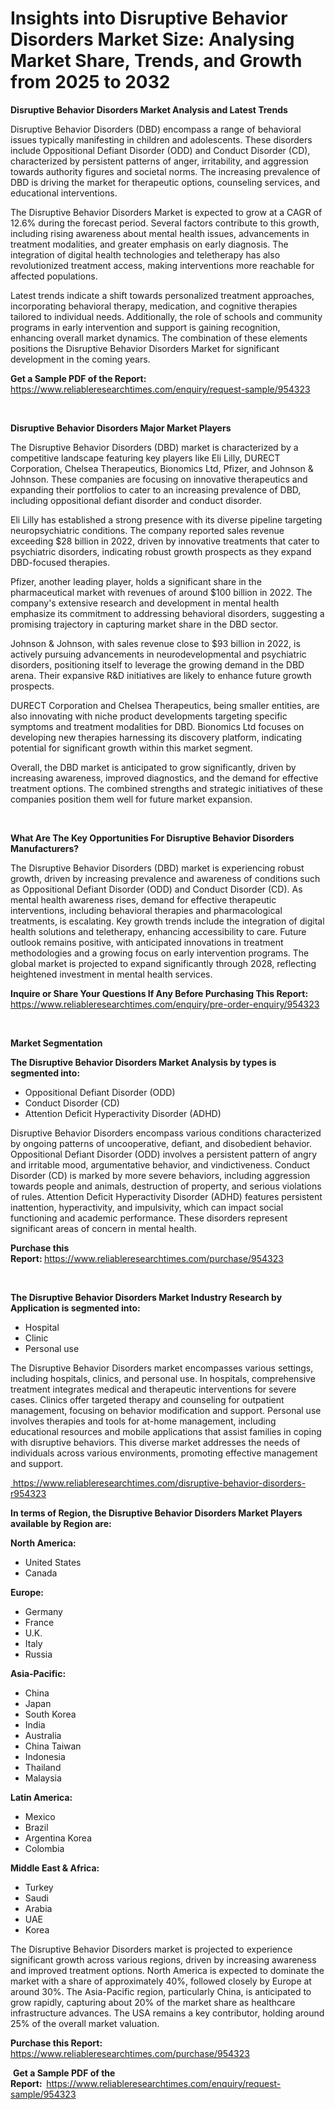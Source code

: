 <p><h1>Insights into Disruptive Behavior Disorders Market Size: Analysing Market Share, Trends, and Growth from 2025 to 2032</h1></p><p><strong>Disruptive Behavior Disorders Market Analysis and Latest Trends</strong></p>
<p><p>Disruptive Behavior Disorders (DBD) encompass a range of behavioral issues typically manifesting in children and adolescents. These disorders include Oppositional Defiant Disorder (ODD) and Conduct Disorder (CD), characterized by persistent patterns of anger, irritability, and aggression towards authority figures and societal norms. The increasing prevalence of DBD is driving the market for therapeutic options, counseling services, and educational interventions. </p><p>The Disruptive Behavior Disorders Market is expected to grow at a CAGR of 12.6% during the forecast period. Several factors contribute to this growth, including rising awareness about mental health issues, advancements in treatment modalities, and greater emphasis on early diagnosis. The integration of digital health technologies and teletherapy has also revolutionized treatment access, making interventions more reachable for affected populations. </p><p>Latest trends indicate a shift towards personalized treatment approaches, incorporating behavioral therapy, medication, and cognitive therapies tailored to individual needs. Additionally, the role of schools and community programs in early intervention and support is gaining recognition, enhancing overall market dynamics. The combination of these elements positions the Disruptive Behavior Disorders Market for significant development in the coming years.</p></p>
<p><strong>Get a Sample PDF of the Report:&nbsp;</strong> <a href="https://www.reliableresearchtimes.com/enquiry/request-sample/954323?utm_campaign=3043&utm_medium=2&utm_source=Github&utm_content=ia&utm_term=18042025&utm_id=disruptive-behavior-disorders">https://www.reliableresearchtimes.com/enquiry/request-sample/954323</a></p>
<p>&nbsp;</p>
<p><strong>Disruptive Behavior Disorders Major Market Players</strong></p>
<p><p>The Disruptive Behavior Disorders (DBD) market is characterized by a competitive landscape featuring key players like Eli Lilly, DURECT Corporation, Chelsea Therapeutics, Bionomics Ltd, Pfizer, and Johnson & Johnson. These companies are focusing on innovative therapeutics and expanding their portfolios to cater to an increasing prevalence of DBD, including oppositional defiant disorder and conduct disorder.</p><p>Eli Lilly has established a strong presence with its diverse pipeline targeting neuropsychiatric conditions. The company reported sales revenue exceeding $28 billion in 2022, driven by innovative treatments that cater to psychiatric disorders, indicating robust growth prospects as they expand DBD-focused therapies.</p><p>Pfizer, another leading player, holds a significant share in the pharmaceutical market with revenues of around $100 billion in 2022. The company's extensive research and development in mental health emphasize its commitment to addressing behavioral disorders, suggesting a promising trajectory in capturing market share in the DBD sector.</p><p>Johnson & Johnson, with sales revenue close to $93 billion in 2022, is actively pursuing advancements in neurodevelopmental and psychiatric disorders, positioning itself to leverage the growing demand in the DBD arena. Their expansive R&D initiatives are likely to enhance future growth prospects.</p><p>DURECT Corporation and Chelsea Therapeutics, being smaller entities, are also innovating with niche product developments targeting specific symptoms and treatment modalities for DBD. Bionomics Ltd focuses on developing new therapies harnessing its discovery platform, indicating potential for significant growth within this market segment.</p><p>Overall, the DBD market is anticipated to grow significantly, driven by increasing awareness, improved diagnostics, and the demand for effective treatment options. The combined strengths and strategic initiatives of these companies position them well for future market expansion.</p></p>
<p>&nbsp;</p>
<p><strong>What Are The Key Opportunities For Disruptive Behavior Disorders Manufacturers?</strong></p>
<p><p>The Disruptive Behavior Disorders (DBD) market is experiencing robust growth, driven by increasing prevalence and awareness of conditions such as Oppositional Defiant Disorder (ODD) and Conduct Disorder (CD). As mental health awareness rises, demand for effective therapeutic interventions, including behavioral therapies and pharmacological treatments, is escalating. Key growth trends include the integration of digital health solutions and teletherapy, enhancing accessibility to care. Future outlook remains positive, with anticipated innovations in treatment methodologies and a growing focus on early intervention programs. The global market is projected to expand significantly through 2028, reflecting heightened investment in mental health services.</p></p>
<p><strong>Inquire or Share Your Questions If Any Before Purchasing This Report:</strong> <a href="https://www.reliableresearchtimes.com/enquiry/pre-order-enquiry/954323?utm_campaign=3043&utm_medium=2&utm_source=Github&utm_content=ia&utm_term=18042025&utm_id=disruptive-behavior-disorders">https://www.reliableresearchtimes.com/enquiry/pre-order-enquiry/954323</a></p>
<p>&nbsp;</p>
<p><strong>Market Segmentation</strong></p>
<p><strong>The Disruptive Behavior Disorders Market Analysis by types is segmented into:</strong></p>
<p><ul><li>Oppositional Defiant Disorder (ODD)</li><li>Conduct Disorder (CD)</li><li>Attention Deficit Hyperactivity Disorder (ADHD)</li></ul></p>
<p><p>Disruptive Behavior Disorders encompass various conditions characterized by ongoing patterns of uncooperative, defiant, and disobedient behavior. Oppositional Defiant Disorder (ODD) involves a persistent pattern of angry and irritable mood, argumentative behavior, and vindictiveness. Conduct Disorder (CD) is marked by more severe behaviors, including aggression towards people and animals, destruction of property, and serious violations of rules. Attention Deficit Hyperactivity Disorder (ADHD) features persistent inattention, hyperactivity, and impulsivity, which can impact social functioning and academic performance. These disorders represent significant areas of concern in mental health.</p></p>
<p><strong>Purchase this Report:&nbsp;</strong><a href="https://www.reliableresearchtimes.com/purchase/954323?utm_campaign=3043&utm_medium=2&utm_source=Github&utm_content=ia&utm_term=18042025&utm_id=disruptive-behavior-disorders">https://www.reliableresearchtimes.com/purchase/954323</a></p>
<p>&nbsp;</p>
<p><strong>The Disruptive Behavior Disorders Market Industry Research by Application is segmented into:</strong></p>
<p><ul><li>Hospital</li><li>Clinic</li><li>Personal use</li></ul></p>
<p><p>The Disruptive Behavior Disorders market encompasses various settings, including hospitals, clinics, and personal use. In hospitals, comprehensive treatment integrates medical and therapeutic interventions for severe cases. Clinics offer targeted therapy and counseling for outpatient management, focusing on behavior modification and support. Personal use involves therapies and tools for at-home management, including educational resources and mobile applications that assist families in coping with disruptive behaviors. This diverse market addresses the needs of individuals across various environments, promoting effective management and support.</p></p>
<p><a href="https://www.reliableresearchtimes.com/disruptive-behavior-disorders-r954323?utm_campaign=3043&utm_medium=2&utm_source=Github&utm_content=ia&utm_term=18042025&utm_id=disruptive-behavior-disorders">&nbsp;https://www.reliableresearchtimes.com/disruptive-behavior-disorders-r954323</a></p>
<p><strong>In terms of Region, the Disruptive Behavior Disorders Market Players available by Region are:</strong></p>
<p>
    <p> <strong> North America: </strong>
        <ul>
            <li>United States</li>
            <li>Canada</li>
        </ul>
        </p> 
    <p> <strong> Europe: </strong>
        <ul>
            <li>Germany</li>
            <li>France</li>
            <li>U.K.</li>
            <li>Italy</li>
            <li>Russia</li>
        </ul>
        </p> 
    <p> <strong> Asia-Pacific: </strong>
        <ul>
            <li>China</li>
            <li>Japan</li>
            <li>South Korea</li>
            <li>India</li>
            <li>Australia</li>
            <li>China Taiwan</li>
            <li>Indonesia</li>
            <li>Thailand</li>
            <li>Malaysia</li>
        </ul>
        </p> 
    <p> <strong> Latin America: </strong>
        <ul>
            <li>Mexico</li>
            <li>Brazil</li>
            <li>Argentina Korea</li>
            <li>Colombia</li>
        </ul>
        </p> 
    <p> <strong> Middle East & Africa: </strong>
        <ul>
            <li>Turkey</li>
            <li>Saudi</li>
            <li>Arabia</li>
            <li>UAE</li>
            <li>Korea</li>
        </ul>
    </p>
    </p>
<p><p>The Disruptive Behavior Disorders market is projected to experience significant growth across various regions, driven by increasing awareness and improved treatment options. North America is expected to dominate the market with a share of approximately 40%, followed closely by Europe at around 30%. The Asia-Pacific region, particularly China, is anticipated to grow rapidly, capturing about 20% of the market share as healthcare infrastructure advances. The USA remains a key contributor, holding around 25% of the overall market valuation.</p></p>
<p><strong>Purchase this Report: </strong><a href="https://www.reliableresearchtimes.com/purchase/954323?utm_campaign=3043&utm_medium=2&utm_source=Github&utm_content=ia&utm_term=18042025&utm_id=disruptive-behavior-disorders">https://www.reliableresearchtimes.com/purchase/954323</a></p>
<p>&nbsp;<strong>Get a Sample PDF of the Report:&nbsp;&nbsp;</strong><a href="https://www.reliableresearchtimes.com/enquiry/request-sample/954323?utm_campaign=3043&utm_medium=2&utm_source=Github&utm_content=ia&utm_term=18042025&utm_id=disruptive-behavior-disorders">https://www.reliableresearchtimes.com/enquiry/request-sample/954323</a></p>
<p><strong></strong></p>
<p><p></p><p></p><p></p></p>